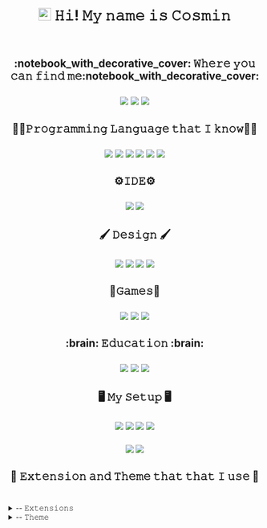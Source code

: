 <h1 align="center"><img src="https://media.giphy.com/media/hvRJCLFzcasrR4ia7z/giphy.gif" width="25px"> 𝙷𝚒! 𝙼𝚢 𝚗𝚊𝚖𝚎 𝚒𝚜 𝙲𝚘𝚜𝚖𝚒𝚗</h1><br>

<!-- ====================== LINKS TO SOCIAL MEDIA ======================== -->
<h2 align="center">
    :notebook_with_decorative_cover: 𝚆𝚑𝚎𝚛𝚎 𝚢𝚘𝚞 𝚌𝚊𝚗 𝚏𝚒𝚗𝚍 𝚖𝚎:notebook_with_decorative_cover: <br><br>
<a href="https://twitter.com/killzo_official"><img src="https://img.shields.io/badge/Twitter-1DA1F2?style=for-the-badge&logo=twitter&logoColor=white"></a>
<a href="https://www.linkedin.com/in/cosmin-ciobanu-120a9321a/"><img src="https://img.shields.io/badge/linkedin-%230077B5.svg?&style=for-the-badge&logo=linkedin&logoColor=white"/></a>
<a href="https://dev.to/killzo"><img src="https://img.shields.io/badge/DEV.TO-%230A0A0A.svg?&style=for-the-badge&logo=dev.to&logoColor=white"></a>
</h2></p>
     
     
<!-- ====================== PROGRAMING LANGUAGE ======================== -->

<h2 align="center">
  👨‍💻𝙿𝚛𝚘𝚐𝚛𝚊𝚖𝚖𝚒𝚗𝚐 𝙻𝚊𝚗𝚐𝚞𝚊𝚐𝚎 𝚝𝚑𝚊𝚝 𝙸 𝚔𝚗𝚘𝚠👨‍💻<br><br>
<img src="https://img.shields.io/badge/HTML5-E34F26?style=for-the-badge&logo=html5&logoColor=white" /> <img src="https://img.shields.io/badge/CSS3-1572B6?style=for-the-badge&logo=css3&logoColor=white" /> <img src="https://img.shields.io/badge/JavaScript-323330?style=for-the-badge&logo=javascript&logoColor=F7DF1E" />  <img src="https://img.shields.io/badge/Swift-FA7343?style=for-the-badge&logo=swift&logoColor=white" /> <img src="https://img.shields.io/badge/C-00599C?style=for-the-badge&logo=c&logoColor=white" />  <img src="https://img.shields.io/badge/C%2B%2B-00599C?style=for-the-badge&logo=c%2B%2B&logoColor=white" />
</p></h2>

<!-- ====================== IDE ======================== -->

<h2 align="center">
    ⚙️𝙸𝙳𝙴⚙️<br><br>
<img src="https://img.shields.io/badge/Visual_Studio_Code-0078D4?style=for-the-badge&logo=visual%20studio%20code&logoColor=white" />  <img src="https://img.shields.io/badge/Xcode-007ACC?style=flat-square&logo=Xcode&logoColor=white"/>
 </h2>

<!-- ====================== DESIGN ======================== -->
<h2 align="center">
   🖌️ 𝙳𝚎𝚜𝚒𝚐𝚗 🖌️<br><br>
<img src="https://img.shields.io/badge/Adobe%20XD-470137?style=for-the-badge&logo=Adobe%20XD&logoColor=#FF61F6"/>  <img src="https://img.shields.io/badge/Figma-F24E1E?style=for-the-badge&logo=figma&logoColor=white"/>  <img src="https://img.shields.io/badge/Adobe%20Photoshop-31A8FF?style=for-the-badge&logo=Adobe%20Photoshop&logoColor=black">  <img src="https://img.shields.io/badge/Adobe%20Premiere%20Pro-9999FF?style=for-the-badge&logo=Adobe%20Premiere%20Pro&logoColor=white"/>
</h2>

<!-- ====================== GAMES ======================== -->
<h2 align="center">
  👾𝙶𝚊𝚖𝚎𝚜👾<br><br>
<img src="https://img.shields.io/badge/Riot_Games-D32936?style=for-the-badge&logo=riot-games&logoColor=white"/> 
<a href="https://psnprofiles.com/KillzoOfficial"><img src="https://img.shields.io/badge/PlayStation-003791?style=for-the-badge&logo=playstation&logoColor=white"/></a>  
<a href="https://steamcommunity.com/id/KillzoOfficial/"><img src="https://img.shields.io/badge/Steam-000000?style=for-the-badge&logo=steam&logoColor=white"/></a> </h2>

<!-- ====================== EDUCATION ======================== -->
<h2 align="center">
   :brain: 𝙴𝚍𝚞𝚌𝚊𝚝𝚒𝚘𝚗 :brain:<br><br>
<a href="https://developer.mozilla.org/en-US/"><img src="https://img.shields.io/badge/MDN_Web_Docs-black?style=for-the-badge&logo=mdnwebdocs&logoColor=white"/></a>
<a href="https://www.udemy.com/user/cosmin-ciobanu-5/"><img src="https://img.shields.io/badge/Udemy-EC5252?style=for-the-badge&logo=Udemy&logoColor=white"/></a>
<a href="https://www.freecodecamp.org/killzo"><img src="https://img.shields.io/badge/free%20code%20camp-27273D?style=for-the-badge&logo=freecodecamp&logoColor=white"/></a>
</h2>


<!-- ====================== MY SETUP ======================== -->

<h2 align="center">
🖥 𝙼𝚢 𝚂𝚎𝚝𝚞𝚙 🖥 <br><br>
<img src="https://img.shields.io/badge/Apple-iMac-999999?style=for-the-badge&logo=apple&logoColor=white"/>
<img src="https://img.shields.io/badge/Intel-Core_i7_8th-0071C5?style=for-the-badge&logo=intel&logoColor=white"/>
<img src="https://img.shields.io/badge/AMD-Radeon_Pro_560x-ED1C24?style=for-the-badge&logo=amd&logoColor=white"/>
<img src="https://img.shields.io/badge/RAM-32GB-%230071C5.svg?&style=for-the-badge&logoColor=white" />

<!-- ====================== OS ======================== -->

<img src="https://img.shields.io/badge/mac%20os-000000?style=for-the-badge&logo=apple&logoColor=white" /> <img src="https://img.shields.io/badge/iOS-000000?style=for-the-badge&logo=ios&logoColor=white"/> 
</h2>


<h2 align="center">
 🔲 𝙴𝚡𝚝𝚎𝚗𝚜𝚒𝚘𝚗 𝚊𝚗𝚍 𝚃𝚑𝚎𝚖𝚎 𝚝𝚑𝚊𝚝 𝚝𝚑𝚊𝚝 𝙸 𝚞𝚜𝚎 🔳 <br><br>
</h2>  
<details><summary> -- 𝙴𝚡𝚝𝚎𝚗𝚜𝚒𝚘𝚗𝚜 </summary><br>

1. <a href="https://marketplace.visualstudio.com/items?itemName=dkundel.vscode-new-file">𝙰𝚍𝚟𝚊𝚗𝚌𝚎𝚍 𝙽𝚎𝚠 𝙵𝚒𝚕𝚎</a><br>
2. <a href="https://marketplace.visualstudio.com/items?itemName=formulahendry.auto-rename-tag">𝙰𝚞𝚝𝚘 𝚁𝚎𝚗𝚊𝚖𝚎 𝚃𝚊𝚐</a><br>
3. <a href="https://marketplace.visualstudio.com/items?itemName=CoenraadS.bracket-pair-colorizer-2">𝙱𝚛𝚊𝚌𝚔𝚎𝚝 𝙿𝚊𝚒𝚛 𝙲𝚘𝚕𝚘𝚛𝚒𝚣𝚎𝚛 𝟸</a><br>
4. <a href="https://marketplace.visualstudio.com/items?itemName=tht13.html-preview-vscode">𝙷𝚃𝙼𝙻 𝙿𝚛𝚎𝚟𝚒𝚎𝚠</a><br>
5. <a href="https://marketplace.visualstudio.com/items?itemName=oderwat.indent-rainbow">𝚒𝚗𝚍𝚎𝚗𝚝-𝚛𝚊𝚒𝚗𝚋𝚘𝚠</a><br>
6. <a href="https://marketplace.visualstudio.com/items?itemName=xabikos.JavaScriptSnippets">𝙹𝚊𝚟𝚊𝚂𝚌𝚛𝚒𝚙𝚝 (𝙴𝚂𝟼) 𝚌𝚘𝚍𝚎 𝚜𝚗𝚒𝚙𝚙𝚎𝚝𝚜</a><br>
7. <a href="https://marketplace.visualstudio.com/items?itemName=ritwickdey.LiveServer">𝙻𝚒𝚟𝚎 𝚂𝚎𝚛𝚟𝚎𝚛</a><br>
8. <a href="https://marketplace.visualstudio.com/items?itemName=esbenp.prettier-vscode">𝙿𝚛𝚎𝚝𝚝𝚒𝚎𝚛</a><br>
9. <a href="https://marketplace.visualstudio.com/items?itemName=WallabyJs.quokka-vscode">𝚀𝚞𝚘𝚔𝚔𝚊.𝚓𝚜</a><br>
</details>
  
<details><summary> -- 𝚃𝚑𝚎𝚖𝚎 </summary>
1. <a href="https://marketplace.visualstudio.com/items?itemName=Equinusocio.vsc-community-material-theme">𝙲𝚘𝚖𝚖𝚞𝚗𝚒𝚝𝚢 𝙼𝚊𝚝𝚎𝚛𝚒𝚊𝚕 𝚃𝚑𝚎𝚖𝚎</a><br>
2. <a href="https://marketplace.visualstudio.com/items?itemName=PKief.material-icon-theme">𝙼𝚊𝚝𝚎𝚛𝚒𝚊𝚕 𝙸𝚌𝚘𝚗 𝚃𝚑𝚎𝚖𝚎</a><br>
3. <a href="https://marketplace.visualstudio.com/items?itemName=Equinusocio.vsc-material-theme">𝙼𝚊𝚝𝚎𝚛𝚒𝚊𝚕 𝚃𝚑𝚎𝚖𝚎</a><br>
4. <a href="https://marketplace.visualstudio.com/items?itemName=Equinusocio.vsc-material-theme-icons">𝙼𝚊𝚝𝚎𝚛𝚒𝚊𝚕 𝚃𝚑𝚎𝚖𝚎 𝙸𝚌𝚘𝚗𝚜</a><br>
</details>
